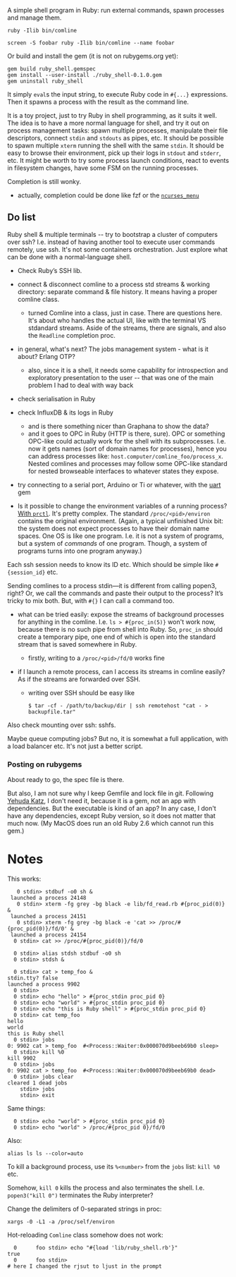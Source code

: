 A simple shell program in Ruby: run external commands, spawn processes and manage them.

```
ruby -Ilib bin/comline

screen -S foobar ruby -Ilib bin/comline --name foobar
```

Or build and install the gem (it is not on rubygems.org yet):

```
gem build ruby_shell.gemspec
gem install --user-install ./ruby_shell-0.1.0.gem 
gem uninstall ruby_shell
```

It simply `eval`s the input string, to execute Ruby code in `#{...}` expressions.
Then it spawns a process with the result as the command line.

It is a toy project, just to try Ruby in shell programming, as it suits it well.
The idea is to have a more normal language for shell, and try it out on process
management tasks: spawn multiple processes, manipulate their file descriptors,
connect `stdin` and `stdouts` as pipes, etc. It should be possible to spawn
multiple `xterm` running the shell with the same `stdin`. It should be easy to
browse their environment, pick up their logs in `stdout` and `stderr`, etc.
It might be worth to try some process launch conditions, react to events in
filesystem changes, have some FSM on the running processes.

Completion is still wonky.

* actually, completion could be done like fzf or the [`ncurses_menu`](https://github.com/xealits/curses_menu)


## Do list

Ruby shell & multiple terminals -- try to bootstrap a cluster of computers over ssh?
I.e. instead of having another tool to execute user commands remotely, use ssh.
It's not some containers orchestration.
Just explore what can be done with a normal-language shell.

* Check Ruby’s SSH lib.
* connect & disconnect comline to a process std streams & working directory:
  separate command & file history. It means having a proper comline class.
  + turned Comline into a class, just in case. There are questions here.
    It's about who handles the actual UI, like with the terminal VS stdandard streams.
    Aside of the streams, there are signals, and also the `Readline` completion proc.
* in general, what's next? The jobs management system - what is it about? Erlang OTP?
  + also, since it is a shell, it needs some capability for introspection
    and exploratory presentation to the user -- that was one of the main problem I had to deal with way back

* check serialisation in Ruby
* check InfluxDB & its logs in Ruby
  + and is there something nicer than Graphana to show the data?
  + and it goes to OPC in Ruby (HTTP is there, sure).
    OPC or something OPC-like could actually work for the shell with its subprocesses.
    I.e. now it gets names (sort of domain names for processes), hence you can
    address processes like: `host.computer/comline_foo/process_x`.
    Nested comlines and processes may follow some OPC-like standard for nested
    browseable interfaces to whatever states they expose.

* try connecting to a serial port, Arduino or Ti or whatever,
  with the [uart](https://tenderlovemaking.com/2024/02/16/using-serial-ports-with-ruby/) gem
* Is it possible to change the environment variables of a running process?
  [With `prctl`](https://unix.stackexchange.com/questions/302948/change-proc-pid-environ-after-process-start).
  It's pretty complex. The standard `/proc/<pid>/environ` contains the original environment.
  (Again, a typical unfinished Unix bit: the system does not expect processes to have their domain name spaces.
   One OS is like one program. I.e. it is not a system of programs, but a system of _commands_ of one program.
   Though, a system of programs turns into one program anyway.)

Each ssh session needs to know its ID etc. Which should be simple like `#{session_id}` etc.

Sending comlines to a process stdin—it is different from calling popen3, right?
Or, we call the commands and paste their output to the process?
It’s tricky to mix both. But, with `#{}` I can call a command too.

* what can be tried easily: expose the streams of background processes for
  anything in the comline. I.e. `ls > #{proc_in(5)}` won't work now,
  because there is no such pipe from shell into Ruby. So, `proc_in` should create
  a temporary pipe, one end of which is open into the standard stream that is
  saved somewhere in Ruby.
  + firstly, writing to a `/proc/<pid>/fd/0` works fine

* if I launch a remote process, can I access its streams in comline easily?
  As if the streams are forwarded over SSH.
  + writing over SSH should be easy like
    ```
    $ tar -cf - /path/to/backup/dir | ssh remotehost "cat - > backupfile.tar"
    ```

Also check mounting over ssh: sshfs.

Maybe queue computing jobs? But no, it is somewhat a full application, 
with a load balancer etc. It's not just a better script.


### Posting on rubygems

About ready to go, the spec file is there.

But also, I am not sure why I keep Gemfile and lock file in git.
Following [Yehuda Katz](https://yehudakatz.com/2010/12/16/clarifying-the-roles-of-the-gemspec-and-gemfile/),
I don't need it, because it is a gem, not an app with dependencies.
But the executable is kind of an app?
In any case, I don't have any dependencies, except Ruby version,
so it does not matter that much now. (My MacOS does run an old Ruby 2.6 which cannot run this gem.)


# Notes

This works:

```
   0 stdin> stdbuf -o0 sh &
 launched a process 24148
   0 stdin> xterm -fg grey -bg black -e lib/fd_read.rb #{proc_pid(0)} &
 launched a process 24151
   0 stdin> xterm -fg grey -bg black -e 'cat >> /proc/#{proc_pid(0)}/fd/0' &
 launched a process 24154
  0 stdin> cat >> /proc/#{proc_pid(0)}/fd/0

  0 stdin> alias stdsh stdbuf -o0 sh
  0 stdin> stdsh &
```

```
  0 stdin> cat > temp_foo &
stdin.tty? false
launched a process 9902
  0 stdin>
  0 stdin> echo "hello" > #{proc_stdin proc_pid 0}
  0 stdin> echo "world" > #{proc_stdin proc_pid 0}
  0 stdin> echo "this is Ruby shell" > #{proc_stdin proc_pid 0}
  0 stdin> cat temp_foo
hello
world
this is Ruby shell
  0 stdin> jobs
0: 9902 cat > temp_foo  #<Process::Waiter:0x000070d9beeb69b0 sleep>
  0 stdin> kill %0
kill 9902
  0 stdin> jobs
0: 9902 cat > temp_foo  #<Process::Waiter:0x000070d9beeb69b0 dead>
  0 stdin> jobs clear
cleared 1 dead jobs
    stdin> jobs
    stdin> exit
```

Same things:

```
  0 stdin> echo "world" > #{proc_stdin proc_pid 0}
  0 stdin> echo "world" > /proc/#{proc_pid 0}/fd/0
```

Also:

```
alias ls ls --color=auto
```

To kill a background process, use its `%<number>` from the `jobs` list:
`kill %0` etc.

Somehow, `kill 0` kills the process and also terminates the shell.
I.e. `popen3("kill 0")` terminates the Ruby interpreter?

Change the delimiters of 0-separated strings in proc:

```
xargs -0 -L1 -a /proc/self/environ
```

Hot-reloading `Comline` class somehow does not work:

```
  0      foo stdin> echo "#{load 'lib/ruby_shell.rb'}"
true
  0      foo stdin>
# here I changed the rjsut to ljust in the prompt
```
